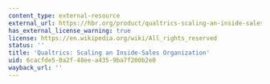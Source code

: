```yaml
---
content_type: external-resource
external_url: https://hbr.org/product/qualtrics-scaling-an-inside-sales-organization/E503-PDF-ENG
has_external_license_warning: true
license: https://en.wikipedia.org/wiki/All_rights_reserved
status: ''
title: 'Qualtrics: Scaling an Inside-Sales Organization'
uid: 6cacfde5-0a2f-48ee-a435-9ba7f200b2e0
wayback_url: ''
---
```

